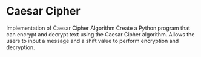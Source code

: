 # Caesar Cipher #
Implementation of Caesar Cipher Algorithm Create a Python program that can encrypt and decrypt text using the Caesar Cipher algorithm. Allows the users to input a message and a shift value to perform encryption and decryption.
